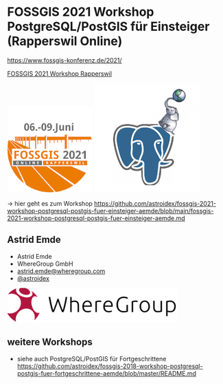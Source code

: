 # FOSSGIS 2021 Workshop PostgreSQL/PostGIS für Einsteiger (Rapperswil Online)

https://www.fossgis-konferenz.de/2021/

[FOSSGIS 2021 Workshop Rapperswil](https://www.fossgis-konferenz.de/2021/)

![](img/fossgis21-logo.png ) ![](img/postgresql_postgis.png)


-> hier geht es zum Workshop https://github.com/astroidex/fossgis-2021-workshop-postgresql-postgis-fuer-einsteiger-aemde/blob/main/fossgis-2021-workshop-postgresql-postgis-fuer-einsteiger-aemde.md

## Astrid Emde

* Astrid Emde
* WhereGroup GmbH
* astrid.emde@wheregroup.com
* [@astroidex](https://twitter.com/astroidex)

![](img/WhereGroup.png )


## weitere Workshops

* siehe auch PostgreSQL/PostGIS für Fortgeschrittene https://github.com/astroidex/fossgis-2018-workshop-postgresql-postgis-fuer-fortgeschrittene-aemde/blob/master/README.md 



